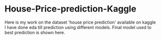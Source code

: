 # House-Price-prediction-Kaggle
Here is my work on the dataset 'house price prediction' available on kaggle
I have done eda till prediction using different models.
Final model used to best prediction is shown here.
